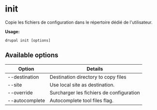 # init
Copie les fichiers de configuration dans le répertoire dédié de l'utilisateur.

**Usage:**
```
drupal init [options]
```

## Available options
Option | Details
-------|-------------
--destination | Destination directory to copy files
--site | Use local site as destination.
--override | Surcharger les fichiers de configuration
--autocomplete | Autocomplete tool files flag.
